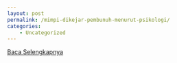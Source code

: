 ```yaml
---
layout: post
permalink: /mimpi-dikejar-pembunuh-menurut-psikologi/
categories:
    - Uncategorized
---
```


[Baca Selengkapnya](/08)